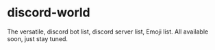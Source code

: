 # discord-world
The versatile, discord bot list, discord server list, Emoji list. All available soon, just stay tuned.
